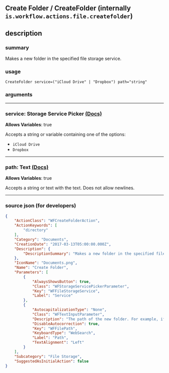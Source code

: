 
## Create Folder / CreateFolder (internally `is.workflow.actions.file.createfolder`)


## description

### summary

Makes a new folder in the specified file storage service.


### usage
```
CreateFolder service=("iCloud Drive" | "Dropbox") path="string"
```

### arguments

---

### service: Storage Service Picker [(Docs)](https://pfgithub.github.io/shortcutslang/gettingstarted#enum-select-field)
**Allows Variables**: true



Accepts a string 
or variable
containing one of the options:

- `iCloud Drive`
- `Dropbox`

---

### path: Text [(Docs)](https://pfgithub.github.io/shortcutslang/gettingstarted#text-field)
**Allows Variables**: true



Accepts a string 
or text
with the text. Does not allow newlines.

---

### source json (for developers)

```json
{
	"ActionClass": "WFCreateFolderAction",
	"ActionKeywords": [
		"directory"
	],
	"Category": "Documents",
	"CreationDate": "2017-03-13T05:00:00.000Z",
	"Description": {
		"DescriptionSummary": "Makes a new folder in the specified file storage service."
	},
	"IconName": "Documents.png",
	"Name": "Create Folder",
	"Parameters": [
		{
			"AlwaysShowsButton": true,
			"Class": "WFStorageServicePickerParameter",
			"Key": "WFFileStorageService",
			"Label": "Service"
		},
		{
			"AutocapitalizationType": "None",
			"Class": "WFTextInputParameter",
			"Description": "The path of the new folder. For example, if you want create “Adventure” in an existing folder titled “Photos”, put “/Photos/Adventure/”",
			"DisableAutocorrection": true,
			"Key": "WFFilePath",
			"KeyboardType": "WebSearch",
			"Label": "Path",
			"TextAlignment": "Left"
		}
	],
	"Subcategory": "File Storage",
	"SuggestedAsInitialAction": false
}
```
